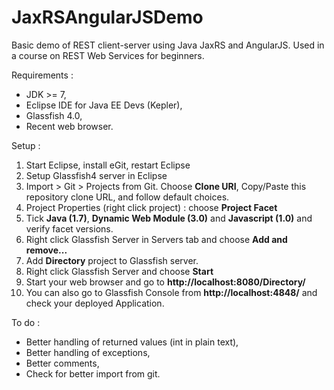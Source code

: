 JaxRSAngularJSDemo
=================

Basic demo of REST client-server using Java JaxRS and AngularJS.
Used in a course on REST Web Services for beginners.

Requirements :

* JDK >= 7,
* Eclipse IDE for Java EE Devs (Kepler),
* Glassfish 4.0,
* Recent web browser.

Setup :

1. Start Eclipse, install eGit, restart Eclipse
2. Setup Glassfish4 server in Eclipse
3. Import > Git > Projects from Git. Choose **Clone URI**, Copy/Paste this repository clone URL, and follow default choices.
4. Project Properties (right click project) : choose **Project Facet**
5. Tick **Java (1.7)**, **Dynamic Web Module (3.0)** and **Javascript (1.0)** and verify facet versions.
6. Right click Glassfish Server in Servers tab and choose **Add and remove...**
7. Add **Directory** project to Glassfish server.
8. Right click Glassfish Server and choose **Start**
9. Start your web browser and go to **http://localhost:8080/Directory/**
10. You can also go to Glassfish Console from **http://localhost:4848/** and check your deployed Application.

To do :
* Better handling of returned values (int in plain text),
* Better handling of exceptions,
* Better comments,
* Check for better import from git.

